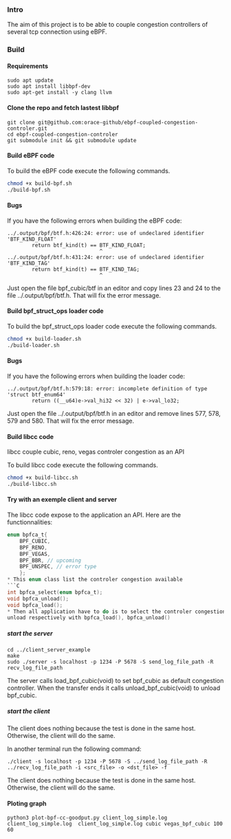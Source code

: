 ### Intro

The aim of this project is to be able to couple congestion controllers of several tcp connection using eBPF. 

### Build

#### Requirements

```
sudo apt update
sudo apt install libbpf-dev
sudo apt-get install -y clang llvm  
```
#### Clone the repo and fetch lastest libbpf

```
git clone git@github.com:orace-github/ebpf-coupled-congestion-controler.git
cd ebpf-coupled-congestion-controler
git submodule init && git submodule update
```

#### Build eBPF code

To build the eBPF code execute the following commands.

```Bash
chmod +x build-bpf.sh
./build-bpf.sh
```

#### Bugs

If you have the following errors when building the eBPF code:

```
../.output/bpf/btf.h:426:24: error: use of undeclared identifier 'BTF_KIND_FLOAT'
        return btf_kind(t) == BTF_KIND_FLOAT;
                              ^
../.output/bpf/btf.h:431:24: error: use of undeclared identifier 'BTF_KIND_TAG'
        return btf_kind(t) == BTF_KIND_TAG;
                              ^

```

Just open the file bpf_cubic/btf in an editor and copy lines 23 and 24 to the file ../.output/bpf/btf.h. 
That will fix the error message.

#### Build bpf_struct_ops loader code

To build the bpf_struct_ops loader code execute the following commands.

```Bash
chmod +x build-loader.sh
./build-loader.sh
```

#### Bugs

If you have the following errors when building the loader code:

```
../.output/bpf/btf.h:579:18: error: incomplete definition of type 'struct btf_enum64'
        return ((__u64)e->val_hi32 << 32) | e->val_lo32;

```

Just open the file ../.output/bpf/btf.h in an editor and remove lines 577, 578, 579 and 580.
That will fix the error message.

#### Build libcc code

libcc couple cubic, reno, vegas controler congestion as an API

To build libcc code execute the following commands.

```Bash
chmod +x build-libcc.sh
./build-libcc.sh
```

#### Try with an exemple client and server

The libcc code expose to the application an API. Here are the functionnalities:

```C
enum bpfca_t{
    BPF_CUBIC,
    BPF_RENO,
    BPF_VEGAS,
    BPF_BBR, // upcoming
    BPF_UNSPEC, // error type
    };
* This enum class list the controler congestion available
```C
int bpfca_select(enum bpfca_t);
void bpfca_unload();
void bpfca_load();
* Then all application have to do is to select the controler congestion with enum bpfca_t type, load and
unload respectively with bpfca_load(), bpfca_unload()
```

##### start the server

 

```
cd ../client_server_example
make
sudo ./server -s localhost -p 1234 -P 5678 -S send_log_file_path -R recv_log_file_path
```
The server calls load_bpf_cubic(void) to set bpf_cubic as default congestion controller. When the transfer ends
it calls  unload_bpf_cubic(void) to unload bpf_cubic.

##### start the client

The client does nothing because the test is done in the same host. Otherwise, the client will do the same.

In another terminal run the following command:

```
./client -s localhost -p 1234 -P 5678 -S ../send_log_file_path -R ../recv_log_file_path -i <src_file> -o <dst_file> -f
```

The client does nothing because the test is done in the same host. Otherwise, the client will do the same.

#### Ploting graph

```
python3 plot-bpf-cc-goodput.py client_log_simple.log client_log_simple.log  client_log_simple.log cubic vegas_bpf_cubic 100 60
```
